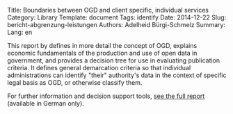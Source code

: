 Title: Boundaries between OGD and client specific, individual services
Category: Library
Template: document
Tags: identify
Date: 2014-12-22
Slug: bericht-abgrenzung-leistungen
Authors: Adelheid Bürgi-Schmelz
Summary: 
Lang: en


This report by defines in more detail the concept of OGD, explains economic fundamentals of the production and use of open data in government, and provides a decision tree for use in evaluating publication criteria. It defines general demarcation criteria so that individual administrations can identify "their" authority's data in the context of specific legal basis as OGD, or otherwise classify them.

For further information and decision support tools, [see the full report](/de/library/bericht-abgrenzung-leistungen) (available in German only).
